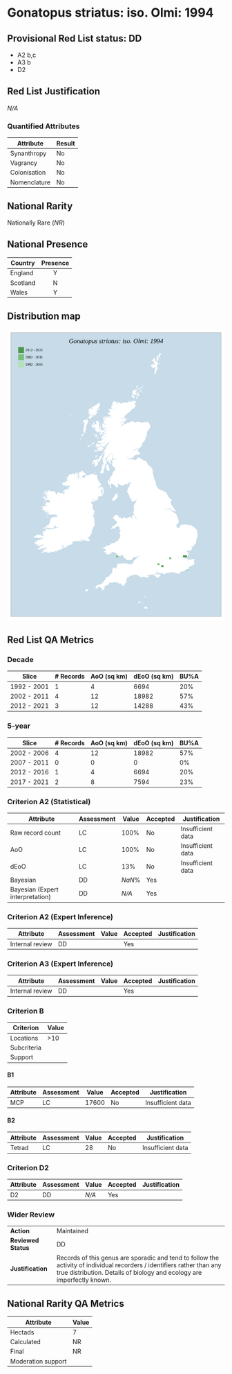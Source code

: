 # Gonatopus striatus: iso. Olmi: 1994

## Provisional Red List status: DD
- A2 b,c
- A3 b
- D2

## Red List Justification
*N/A*
### Quantified Attributes
|Attribute|Result|
|---|---|
|Synanthropy|No|
|Vagrancy|No|
|Colonisation|No|
|Nomenclature|No|


## National Rarity
Nationally Rare (*NR*)

## National Presence
|Country|Presence
|---|:-:|
|England|Y|
|Scotland|N|
|Wales|Y|


## Distribution map
![](../map/628.svg)

## Red List QA Metrics
### Decade
| Slice | # Records | AoO (sq km) | dEoO (sq km) |BU%A |
|---|---|---|---|---|
|1992 - 2001|1|4|6694|20%|
|2002 - 2011|4|12|18982|57%|
|2012 - 2021|3|12|14288|43%|
### 5-year
| Slice | # Records | AoO (sq km) | dEoO (sq km) |BU%A |
|---|---|---|---|---|
|2002 - 2006|4|12|18982|57%|
|2007 - 2011|0|0|0|0%|
|2012 - 2016|1|4|6694|20%|
|2017 - 2021|2|8|7594|23%|
### Criterion A2 (Statistical)
|Attribute|Assessment|Value|Accepted|Justification
|---|---|---|---|---|
|Raw record count|LC|100%|No|Insufficient data|
|AoO|LC|100%|No|Insufficient data|
|dEoO|LC|13%|No|Insufficient data|
|Bayesian|DD|*NaN*%|Yes||
|Bayesian (Expert interpretation)|DD|*N/A*|Yes||
### Criterion A2 (Expert Inference)
|Attribute|Assessment|Value|Accepted|Justification
|---|---|---|---|---|
|Internal review|DD||Yes||
### Criterion A3 (Expert Inference)
|Attribute|Assessment|Value|Accepted|Justification
|---|---|---|---|---|
|Internal review|DD||Yes||
### Criterion B
|Criterion| Value|
|---|---|
|Locations|>10|
|Subcriteria||
|Support||
#### B1
|Attribute|Assessment|Value|Accepted|Justification
|---|---|---|---|---|
|MCP|LC|17600|No|Insufficient data|
#### B2
|Attribute|Assessment|Value|Accepted|Justification
|---|---|---|---|---|
|Tetrad|LC|28|No|Insufficient data|
### Criterion D2
|Attribute|Assessment|Value|Accepted|Justification
|---|---|---|---|---|
|D2|DD|*N/A*|Yes||
### Wider Review
|  |  |
|---|---|
|**Action**|Maintained|
|**Reviewed Status**|DD|
|**Justification**|Records of this genus are sporadic and tend to follow the activity of individual recorders / identifiers rather than any true distribution. Details of biology and ecology are imperfectly known.|


## National Rarity QA Metrics
|Attribute|Value|
|---|---|
|Hectads|7|
|Calculated|NR|
|Final|NR|
|Moderation support||



